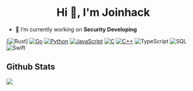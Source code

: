 <h1 align="center">Hi 👋, I'm Joinhack</h1>

- 🔭 I’m currently working on **Security Developing**



[![Rust](https://img.shields.io/badge/-Rust-000?&logo=Rust&logoColor=ff0000)]
[![Go](https://img.shields.io/badge/-Go-000?&logo=go)](https://github.com/ipfans?tab=repositories&q=&type=&language=python)
[![Python](https://img.shields.io/badge/-Python-000?&logo=python)](https://github.com/ipfans?tab=repositories&q=&type=&language=python)
[![JavaScript](https://img.shields.io/badge/-JavaScript-000?&logo=JavaScript&logoColor=ddc508)](https://github.com/ipfans?tab=repositories&q=&type=&language=javascript)
[![C](https://img.shields.io/badge/-C-000?&logo=C)](https://github.com/ipfans?tab=repositories&q=&type=&language=c)
[![C++](https://img.shields.io/badge/-C++-000?&logo=c%2b%2b&logoColor=00599C)](https://github.com/ipfans?tab=repositories&q=&type=&language=cpp)
![TypeScript](https://img.shields.io/badge/-TypeScript-000?&logo=TypeScript&logoColor=007ACC)
![SQL](https://img.shields.io/badge/-SQL-000?&logo=MySQL&logoColor=4479A1)
![Swift](https://img.shields.io/badge/-Swift-000?&logo=Swift)

<p>

## Github Stats

<a href="https://github.com/Joinhack/Joinhack">
  <img align="center" src="https://github-readme-stats.vercel.app/api/top-langs/?username=Joinhack&hide=html&title_color=ffffff&text_color=c9cacc&icon_color=2bbc8a&bg_color=1d1f21" />
</a>
